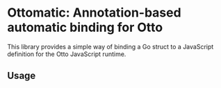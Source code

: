 # Ottomatic: Annotation-based automatic binding for Otto

This library provides a simple way of binding a Go struct to a JavaScript
definition for the Otto JavaScript runtime.

## Usage

```go
```
